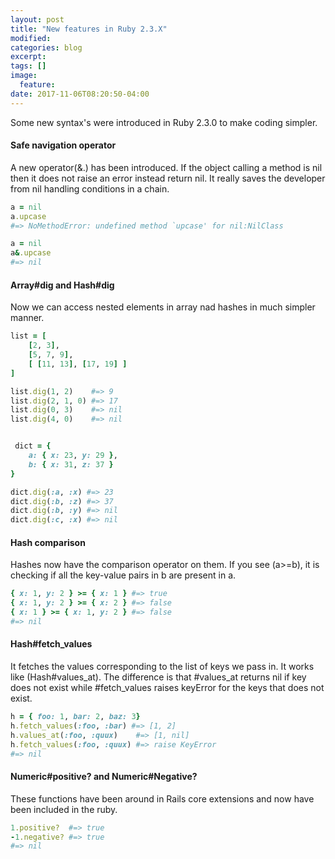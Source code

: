 ```yaml
---
layout: post
title: "New features in Ruby 2.3.X"
modified:
categories: blog
excerpt:
tags: []
image:
  feature:
date: 2017-11-06T08:20:50-04:00
---
```


Some new syntax's were introduced in Ruby 2.3.0 to make coding simpler.

#### Safe navigation operator

A new operator(&.) has been introduced. If the object calling a method is nil then it does not raise an error instead return nil. It really saves the developer from nil handling conditions in a chain.

```ruby
a = nil
a.upcase
#=> NoMethodError: undefined method `upcase' for nil:NilClass

a = nil
a&.upcase
#=> nil
```

#### Array#dig and Hash#dig

Now we can access nested elements in array nad hashes in much simpler manner.

```ruby
list = [
    [2, 3],
    [5, 7, 9],
    [ [11, 13], [17, 19] ]
]

list.dig(1, 2)    #=> 9
list.dig(2, 1, 0) #=> 17
list.dig(0, 3)    #=> nil
list.dig(4, 0)    #=> nil


 dict = {
    a: { x: 23, y: 29 },
    b: { x: 31, z: 37 }
}

dict.dig(:a, :x) #=> 23
dict.dig(:b, :z) #=> 37
dict.dig(:b, :y) #=> nil
dict.dig(:c, :x) #=> nil

```

#### Hash comparison

Hashes now have the comparison operator on them. If you see (a>=b), it is checking if all the key-value pairs in b are present in a.

```ruby
{ x: 1, y: 2 } >= { x: 1 } #=> true
{ x: 1, y: 2 } >= { x: 2 } #=> false
{ x: 1 } >= { x: 1, y: 2 } #=> false
#=> nil
```

#### Hash#fetch_values

It fetches the values corresponding to the list of keys we pass in. It works like (Hash#values_at). The difference is that #values_at returns nil if key does not exist while #fetch_values raises keyError for the keys that does not exist.

```ruby
h = { foo: 1, bar: 2, baz: 3}
h.fetch_values(:foo, :bar) #=> [1, 2]
h.values_at(:foo, :quux)    #=> [1, nil]
h.fetch_values(:foo, :quux) #=> raise KeyError
#=> nil
```

#### Numeric#positive? and Numeric#Negative?

These functions have been around in Rails core extensions and now have been included in the ruby.

```ruby
1.positive?  #=> true
-1.negative? #=> true
#=> nil
```
